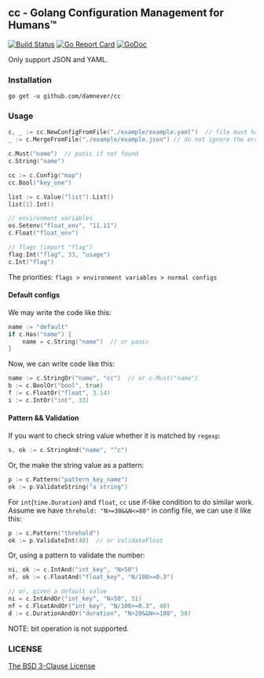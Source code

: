 ## cc - Golang Configuration Management for Humans™

[![Build Status](https://travis-ci.org/damnever/cc.svg?branch=master)](https://travis-ci.org/damnever/cc) [![Go Report Card](https://goreportcard.com/badge/github.com/damnever/cc)](https://goreportcard.com/report/github.com/damnever/cc) [![GoDoc](https://godoc.org/github.com/damnever/cc?status.svg)](https://godoc.org/github.com/damnever/cc)

Only support JSON and YAML.

### Installation

```
go get -u github.com/damnever/cc
```

### Usage

```go
c, _ := cc.NewConfigFromFile("./example/example.yaml")  // file must has extension
_ := c.MergeFromFile("./example/example.json") // do not ignore the errors

c.Must("name")  // panic if not found
c.String("name")

cc := c.Config("map")
cc.Bool("key_one")

list := c.Value("list").List()
list[1].Int()

// environment variables
os.Setenv("float_env", "11.11")
c.Float("float_env")

// flags (import "flag")
flag.Int("flag", 33, "usage")
c.Int("flag")
```

The priorities: `flags > environment variables > normal configs`

#### Default configs

We may write the code like this:
```go
name := "default"
if c.Has("name") {
    name = c.String("name")  // or panic
}
```

Now, we can write code like this:
```go
name := c.StringOr("name", "cc")  // or c.Must("name")
b := c.BoolOr("bool", true)
f := c.FloatOr("float", 3.14)
i := c.IntOr("int", 33)
```

#### Pattern && Validation

If you want to check string value whether it is matched by `regexp`:
```go
s, ok := c.StringAnd("name", "^c")
```
Or, the make the string value as a pattern:
```go
p := c.Pattern("pattern_key_name")
ok := p.ValidateString("a string")
```

For `int`(`time.Duration`) and `float`, `cc` use if-like condition to do similar work.
Assume we have `threhold: "N>=30&&N<=80"` in config file, we can use it like this:
```go
p := c.Pattern("threhold")
ok := p.ValidateInt(40)  // or ValidateFloat
```
Or, using a pattern to validate the number:
```go
ni, ok := c.IntAnd("int_key", "N>50")
nf, ok := c.FloatAnd("float_key", "N/100>=0.3")

// or, given a default value
ni = c.IntAndOr("int_key", "N>50", 51)
nf = c.FloatAndOr("int_key", "N/100>=0.3", 40)
d := c.DurationAndOr("duration", "N>20&&N<=100", 50)
```
NOTE: bit operation is not supported.


### LICENSE

[The BSD 3-Clause License](https://github.com/damnever/cc/blob/master/LICENSE)
